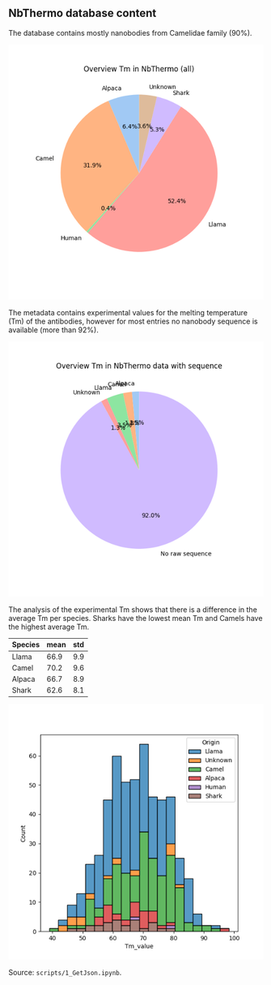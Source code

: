 ## NbThermo database content

The database contains mostly nanobodies from  Camelidae family (90%).

![](scripts/figures/1_overview_NbThermo_all.png)

The metadata contains experimental values for the melting temperature (Tm) of the antibodies, however for most entries no nanobody sequence is available (more than 92%).

![](scripts/figures/2_overview_NbThermo_withsequence.png)

The analysis of the experimental Tm shows that there is a difference in the average Tm per species. Sharks have the lowest mean Tm and Camels have the highest average Tm.

| Species | mean | std | 
|----------|----------|----------|
| Llama | 66.9 | 9.9 |
| Camel | 70.2 | 9.6 |
| Alpaca | 66.7 | 8.9 |
| Shark | 62.6 | 8.1 |

![](scripts/figures/3_overview_NbThermo_tm.png)

Source: `scripts/1_GetJson.ipynb`.